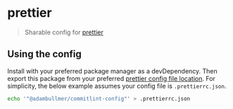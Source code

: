 # prettier

> Sharable config for [prettier](https://prettier.io/)

## Using the config

Install with your preferred package manager as a devDependency.
Then export this package from your preferred [prettier config file location](https://prettier.io/docs/en/configuration.html).
For simplicity, the below example assumes your config file is `.prettierrc.json`.

```sh
echo '"@adambullmer/commitlint-config"' > .prettierrc.json
```

